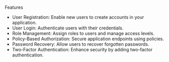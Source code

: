 Features
- User Registration: Enable new users to create accounts in your application.
- User Login: Authenticate users with their credentials.
- Role Management: Assign roles to users and manage access levels.
- Policy-Based Authorization: Secure application endpoints using policies.
- Password Recovery: Allow users to recover forgotten passwords.
- Two-Factor Authentication: Enhance security by adding two-factor authentication.
